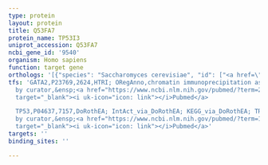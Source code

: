 ```yaml
---
type: protein
layout: protein
title: Q53FA7
protein_name: TP53I3
uniprot_accession: Q53FA7
ncbi_gene_id: '9540'
organism: Homo sapiens
function: target gene
orthologs: '[{"species": "Saccharomyces cerevisiae", "id": ["<a href=\"/protein/p38230\">P38230</a>"]}]'
tfs: 'GATA2,P23769,2624,HTRI; ORegAnno,chromatin immunoprecipitation assay; inferred
  by curator,&ensp;<a href="https://www.ncbi.nlm.nih.gov/pubmed/?term=22951020%5Buid%5D+OR+19941826%5Buid%5D+OR+22900683%5Buid%5D+OR+26578589%5Buid%5D"
  target="_blank"><i uk-icon="icon: link"></i>Pubmed</a>

  TP53,P04637,7157,DoRothEA; IntAct_via_DoRothEA; KEGG_via_DoRothEA; TRED; TRRUST,inferred
  by curator,&ensp;<a href="https://www.ncbi.nlm.nih.gov/pubmed/?term=17719542%5Buid%5D+OR+10101800%5Buid%5D+OR+12851404%5Buid%5D+OR+18485870%5Buid%5D+OR+18431400%5Buid%5D+OR+14695213%5Buid%5D+OR+31340985%5Buid%5D+OR+24234451%5Buid%5D+OR+31340985%5Buid%5D+OR+27899662%5Buid%5D+OR+31340985%5Buid%5D+OR+17202159%5Buid%5D+OR+29087512%5Buid%5D"
  target="_blank"><i uk-icon="icon: link"></i>Pubmed</a>'
targets: ''
binding_sites: ''

---
```

